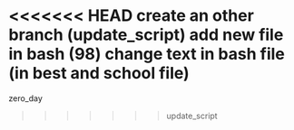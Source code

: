 <<<<<<< HEAD
create an other branch (update_script) add new file in bash (98) change text in bash file (in best and school file)
=======
zero_day
>>>>>>> update_script
